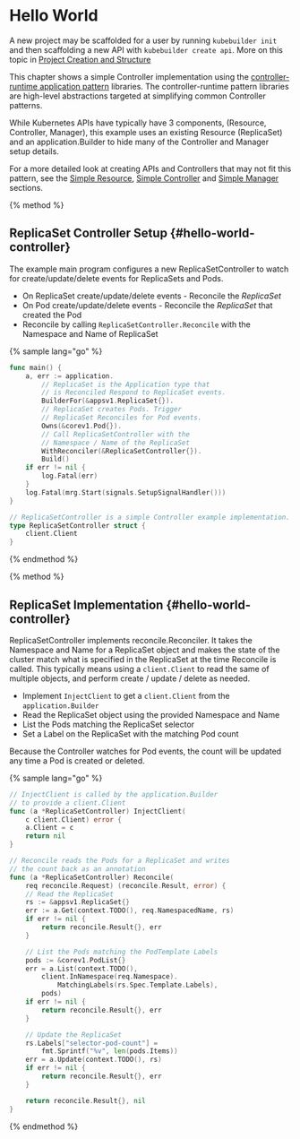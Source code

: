 # Hello World

A new project may be scaffolded for a user by running `kubebuilder init` and then scaffolding a
new API with `kubebuilder create api`. More on this topic in
[Project Creation and Structure](../basics/project_creation_and_structure.md) 

This chapter shows a simple Controller implementation using the
[controller-runtime application pattern](https://godoc.org/sigs.k8s.io/controller-runtime/pkg/patterns)
libraries.  The controller-runtime pattern libraries are high-level abstractions
targeted at simplifying common Controller patterns.

While Kubernetes APIs have typically have 3 components, (Resource, Controller, Manager), this
example uses an existing Resource (ReplicaSet) and an application.Builder to hide many of the
Controller and Manager setup details.

For a more detailed look at creating APIs and Controllers that may not fit this pattern,
see the [Simple Resource](../basics/simple_resource.md),
[Simple Controller](../basics/simple_controller.md) and
[Simple Manager](../basics/simple_controller_manager.md) sections.

{% method %}
## ReplicaSet Controller Setup {#hello-world-controller}

The example main program configures a new ReplicaSetController to watch for
create/update/delete events for ReplicaSets and Pods.

- On ReplicaSet create/update/delete events - Reconcile the *ReplicaSet*
- On Pod create/update/delete events - Reconcile the *ReplicaSet* that created the Pod
- Reconcile by calling `ReplicaSetController.Reconcile` with the Namespace and Name of
  ReplicaSet

{% sample lang="go" %}
```go
func main() {
    a, err := application.
    	// ReplicaSet is the Application type that
    	// is Reconciled Respond to ReplicaSet events.
        BuilderFor(&appsv1.ReplicaSet{}).
        // ReplicaSet creates Pods. Trigger
        // ReplicaSet Reconciles for Pod events.
        Owns(&corev1.Pod{}).
        // Call ReplicaSetController with the
        // Namespace / Name of the ReplicaSet
        WithReconciler(&ReplicaSetController{}).
        Build()
    if err != nil {
        log.Fatal(err)
    }
	log.Fatal(mrg.Start(signals.SetupSignalHandler()))
}

// ReplicaSetController is a simple Controller example implementation.
type ReplicaSetController struct {
	client.Client
}
```
{% endmethod %}

{% method %}
## ReplicaSet Implementation {#hello-world-controller}

ReplicaSetController implements reconcile.Reconciler.  It takes the Namespace and Name for
a ReplicaSet object and makes the state of the cluster match what is specified in the ReplicaSet
at the time Reconcile is called.  This typically means using a `client.Client` to read
the same of multiple objects, and perform create / update / delete as needed.

- Implement `InjectClient` to get a `client.Client` from the `application.Builder`
- Read the ReplicaSet object using the provided Namespace and Name
- List the Pods matching the ReplicaSet selector
- Set a Label on the ReplicaSet with the matching Pod count

Because the Controller watches for Pod events, the count will be updated any time
a Pod is created or deleted.

{% sample lang="go" %}
```go
// InjectClient is called by the application.Builder
// to provide a client.Client
func (a *ReplicaSetController) InjectClient(
	c client.Client) error {
	a.Client = c
	return nil
}

// Reconcile reads the Pods for a ReplicaSet and writes
// the count back as an annotation
func (a *ReplicaSetController) Reconcile(
	req reconcile.Request) (reconcile.Result, error) {
	// Read the ReplicaSet
	rs := &appsv1.ReplicaSet{}
	err := a.Get(context.TODO(), req.NamespacedName, rs)
	if err != nil {
		return reconcile.Result{}, err
	}

	// List the Pods matching the PodTemplate Labels
	pods := &corev1.PodList{}
	err = a.List(context.TODO(), 
		client.InNamespace(req.Namespace).
		    MatchingLabels(rs.Spec.Template.Labels),
		pods)
	if err != nil {
		return reconcile.Result{}, err
	}

	// Update the ReplicaSet
	rs.Labels["selector-pod-count"] = 
		fmt.Sprintf("%v", len(pods.Items))
	err = a.Update(context.TODO(), rs)
	if err != nil {
		return reconcile.Result{}, err
	}

	return reconcile.Result{}, nil
}
```
{% endmethod %}
